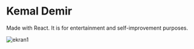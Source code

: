 # Kemal Demir
Made with React. It is for entertainment and self-improvement purposes.

![ekran1](https://github.com/13THZOGII/ArtGalery/assets/132939884/ccefc7d9-a092-4edb-9de4-444e8eb38e13)

